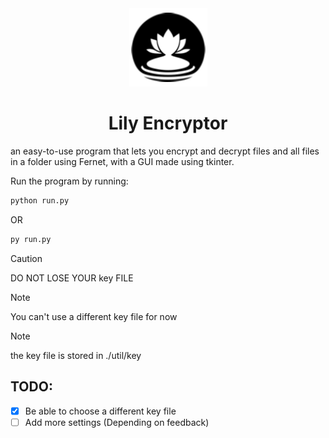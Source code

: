 <!-- markdownlint-disable MD033 MD041 MD002 -->

<div align="center">
<img src='./docs/Logo.png'/>
<h1>Lily Encryptor</h1>
</div>
an easy-to-use program that lets you encrypt and decrypt files and all files in a folder using Fernet, with a GUI made using tkinter.




Run the program by running:
```bash
python run.py
```
OR
```bash
py run.py
```

> [!CAUTION]
> DO NOT LOSE YOUR key FILE


> [!NOTE]
> You can't use a different key file for now

> [!NOTE]
> the key file is stored in ./util/key


## TODO:
- [x] Be able to choose a different key file
- [ ] Add more settings (Depending on feedback)